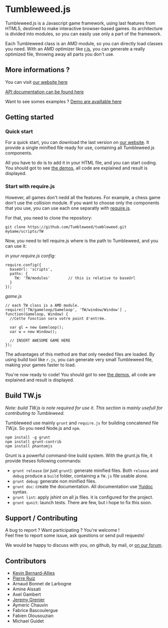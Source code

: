 
# Tumbleweed.js

Tumbleweed.js is a Javascript game framework, using last features from HTML5,
destined to make interactive browser-based games.
its architecture is divided into modules, so you can easily use only a part of the framework.

Each Tumbleweed class is an AMD module, so you can directly load classes you need.
With an AMD optimizer like [r.js](http://requirejs.org/docs/optimization.html), you can generate a really optimized file, throwing away all parts you don't use.

## More informations ?

You can visit [our website here](http://www.tumbleweed-studio.net)

[API documentation can be found here](http://api.tumbleweed-studio.net)

Want to see somes examples ? [Demo are availlable here](http://www.tumbleweed-studio.net/website/demo.php)

## Getting started

### Quick start

For a quick start, you can download the last version on [our website](http://www.tumbleweed-studio.net).
It provide a single minified file ready for use, containing all Tumbleweed.js components.

All you have to do is to add it in your HTML file, and you can start coding.
You should got to see [the demos](http://www.tumbleweed-studio.net/website/demo.php), all code are explained and result is displayed.

### Start with require.js

However, all games don't nedd all the features. For example, a chess game don't use the collision module.
If you want to choose only the components that you use, you can use each one separatly with [require.js](http://requirejs.org).

For that, you need to clone the repository:

    git clone https://github.com/Tumbleweed/tumbleweed.git myGame/scripts/TW

Now, you need to tell require.js where is the path to Tumbleweed, and you can use it:

*in your require.js config:*
	
	require.config({
	  baseUrl: 'scripts',
	  paths: {
	    TW: 'TW/modules'		// this is relative to baseUrl
	  }
	});

*game.js*

	// each TW class is a AMD module. 
	require(['TW/gameloop/Gameloop', 'TW/window/Window'] , function(Gameloop, Window) {
	  //Cette fonction sera votre point d'entrée.
	  
	  var gl = new Gameloop();
	  var w = new Window();
	  
	  // INSERT AWESOME GAME HERE
	});


The advantages of this method are that only needed files are loaded. By using build tool like `r.js`, you can generate
very small Tumbleweed file, making your games faster to load.

You're now ready to code! You should got to see [the demos](http://www.tumbleweed-studio.net/website/demo.php), all code are explained and result is displayed.

## Build TW.js

*Note: build TW.js is note required for use it. This section is mainly usefull for contributing to Tumbleweed.*

Tumbleweed use mainly `grunt` and `require.js` for building concatened file *TW.js*. So you need Node.js and `npm`.

    npm install -g grunt
    npm install grunt-contrib
	npm install phantomjs


Grunt is a powerful command-line build system. With the grunt.js file, it provide theses following commands:

- `grunt release` (or just `grunt`): generate minified files.
  Both `release` and `debug` produce a `build` folder, containing a `TW.js` file usable alone.
- `grunt debug`: generate non minified files.
- `grunt doc`: create the documentation. All documentation use [Yuidoc](https://github.com/yui/yuidoc) syntax.
- `grunt lint`: apply jshint on all js files. it is configured for the project.
- `grunt qunit`: launch tests. There are few, but i hope to fix this soon.


## Support / Contributing

A bug to report ? Want participating ? You're welcome !<br />
Feel free to report some issue, ask questions or send pull requests!

We would be happy to discuss with you, on github, by mail, or [on our forum](http://forum.tumbleweed-studio.net).

## Contributors

 * [Kevin Bernard-Allies](https://github.com/BAKFR)
 * [Pierre Ruiz](https://github.com/RuizPierreC)
 * Arnaud Bonnet de Larbogne
 * Amine Aissati
 * Axel Gambert
 * [Jeremy Grenier](https://github.com/Lyc0s)
 * Aymeric Chauvin
 * Fabrice Bascoulergue
 * Fabien Olousouzian
 * Michael Guidet
